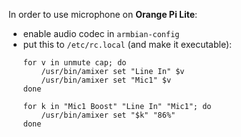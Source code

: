 In order to use microphone on **Orange Pi Lite**:
- enable audio codec in `armbian-config`
- put this to `/etc/rc.local` (and make it executable):
  ```
  for v in unmute cap; do
      /usr/bin/amixer set "Line In" $v
      /usr/bin/amixer set "Mic1" $v
  done
  
  for k in "Mic1 Boost" "Line In" "Mic1"; do
      /usr/bin/amixer set "$k" "86%"
  done
  ```